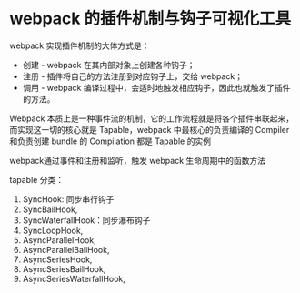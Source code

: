 # webpack 的插件机制与钩子可视化工具

webpack 实现插件机制的大体方式是：

+ 创建 - webpack 在其内部对象上创建各种钩子；
+ 注册 - 插件将自己的方法注册到对应钩子上，交给 webpack；
+ 调用 - webpack 编译过程中，会适时地触发相应钩子，因此也就触发了插件的方法。
  
Webpack 本质上是一种事件流的机制，它的工作流程就是将各个插件串联起来，而实现这一切的核心就是 Tapable，webpack 中最核心的负责编译的 Compiler 和负责创建 bundle 的 Compilation 都是 Tapable 的实例

webpack通过事件和注册和监听，触发 webpack 生命周期中的函数方法

tapable 分类：

1. SyncHook: 同步串行钩子
2. SyncBailHook,
3. SyncWaterfallHook：同步瀑布钩子
4. SyncLoopHook,
5. AsyncParallelHook,
6. AsyncParallelBailHook,
7. AsyncSeriesHook,
8. AsyncSeriesBailHook,
9. AsyncSeriesWaterfallHook,
